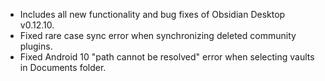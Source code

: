 - Includes all new functionality and bug fixes of Obsidian Desktop v0.12.10.
- Fixed rare case sync error when synchronizing deleted community plugins.
- Fixed Android 10 "path cannot be resolved" error when selecting vaults in Documents folder.
